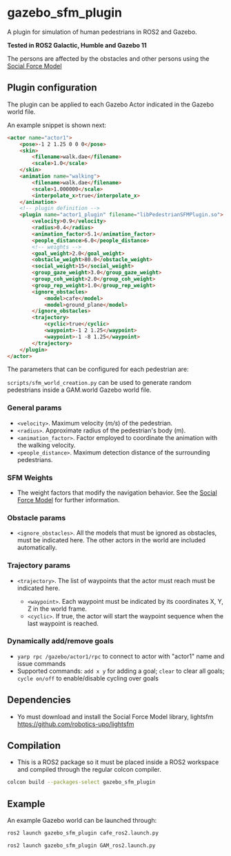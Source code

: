 # gazebo_sfm_plugin
A plugin for simulation of human pedestrians in ROS2 and Gazebo.

**Tested in ROS2 Galactic, Humble and Gazebo 11** 

The persons are affected by the obstacles and other persons using the [Social Force Model](https://github.com/robotics-upo/lightsfm)


## Plugin configuration

The plugin can be applied to each Gazebo Actor indicated in the Gazebo world file.

An example snippet is shown next:

```html
<actor name="actor1">
	<pose>-1 2 1.25 0 0 0</pose>
	<skin>
		<filename>walk.dae</filename>
		<scale>1.0</scale>
	</skin>
	<animation name="walking">
		<filename>walk.dae</filename>
		<scale>1.000000</scale>
		<interpolate_x>true</interpolate_x>
	</animation>
	<!-- plugin definition -->
	<plugin name="actor1_plugin" filename="libPedestrianSFMPlugin.so">
		<velocity>0.9</velocity>
		<radius>0.4</radius>
		<animation_factor>5.1</animation_factor>
		<people_distance>6.0</people_distance>
		<!-- weights -->
		<goal_weight>2.0</goal_weight>
		<obstacle_weight>80.0</obstacle_weight>
		<social_weight>15</social_weight>
		<group_gaze_weight>3.0</group_gaze_weight>
		<group_coh_weight>2.0</group_coh_weight>
		<group_rep_weight>1.0</group_rep_weight>
		<ignore_obstacles>
			<model>cafe</model>
			<model>ground_plane</model>
		</ignore_obstacles>
		<trajectory>
			<cyclic>true</cyclic>
			<waypoint>-1 2 1.25</waypoint>
			<waypoint>-1 -8 1.25</waypoint>
		</trajectory>
	</plugin>
</actor>
```
The parameters that can be configured for each pedestrian are:

`scripts/sfm_world_creation.py` can be used to generate random pedestrians inside a GAM.world Gazebo world file.

### General params

*  ```<velocity>```. Maximum velocity (*m/s*) of the pedestrian.
*  ```<radius>```. Approximate radius of the pedestrian's body (m).
*  ```<animation_factor>```. Factor employed to coordinate the animation with the walking velocity.
* ```<people_distance>```.  Maximum detection distance of the surrounding pedestrians.

### SFM Weights

*  The weight factors that modify the navigation behavior. See the [Social Force Model](https://github.com/robotics-upo/lightsfm) for further information.

### Obstacle params

* ```<ignore_obstacles>```.  All the models that must be ignored as obstacles, must be indicated here. The other actors in the world are included automatically.

### Trajectory params

* ```<trajectory>```. The list of waypoints that the actor must reach must be indicated here. 

	- ```<waypoint>```. Each waypoint must be indicated by its coordinates X, Y, Z in the world frame.
	- ```<cyclic>```. If true, the actor will start the waypoint sequence when the last waypoint is reached.

### Dynamically add/remove goals

* `yarp rpc /gazebo/actor1/rpc` to connect to actor with "actor1" name and issue commands
* Supported commands: `add x y` for adding a goal; `clear` to clear all goals; `cycle on/off` to enable/disable cycling over goals

## Dependencies

* Yo must download and install the Social Force Model library, lightsfm https://github.com/robotics-upo/lightsfm

## Compilation

* This is a ROS2 package so it must be placed inside a ROS2 workspace and compiled through the regular colcon compiler. 
```sh
colcon build --packages-select gazebo_sfm_plugin
```

## Example

An example Gazebo world can be launched through:
```sh
ros2 launch gazebo_sfm_plugin cafe_ros2.launch.py
```


```sh
ros2 launch gazebo_sfm_plugin GAM_ros2.launch.py
```
